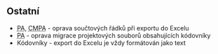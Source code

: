 ﻿---
categories: [fenix]
layout: fenix
---
 
## Ostatní
<ul>
<li><abbr title="Postanalýza">PA</abbr>, <abbr title="Crossmediální postanalýza">CMPA</abbr> - oprava součtových řádků při exportu do Excelu </li>
<li><abbr title="Postanalýza">PA</abbr> - oprava migrace projektových souborů obsahujících kódovníky</li>
<li>Kódovníky - export do Excelu je vždy formátován jako text</li>
</ul>
